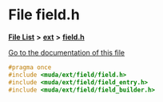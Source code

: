 

# File field.h

[**File List**](files.md) **>** [**ext**](dir_dee31a662aa40cb7fc08cb07824f4a9a.md) **>** [**field.h**](field_8h.md)

[Go to the documentation of this file](field_8h.md)


```C++
#pragma once
#include <muda/ext/field/field.h>
#include <muda/ext/field/field_entry.h>
#include <muda/ext/field/field_builder.h>
```


